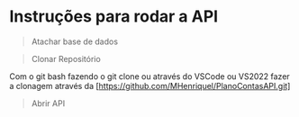 # Instruções para rodar a API

> Atachar base de dados

> Clonar Repositório

Com o git bash fazendo o git clone ou através do VSCode ou VS2022 fazer a clonagem através da [https://github.com/MHenriquel/PlanoContasAPI.git]


> Abrir API 


